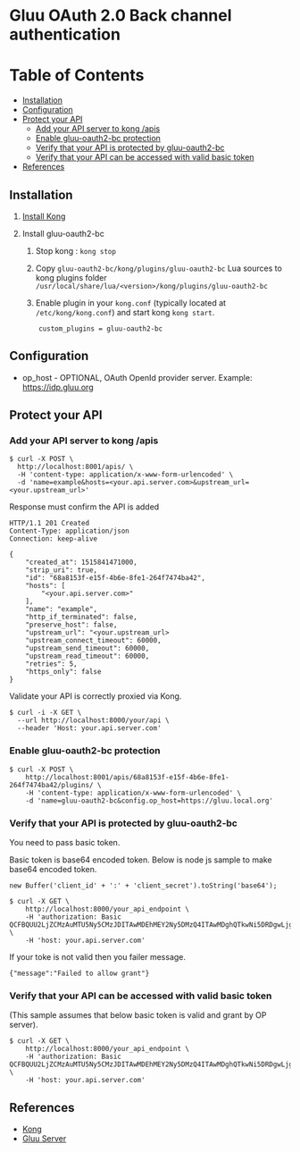 # Gluu OAuth 2.0 Back channel authentication

Table of Contents
=================

 * [Installation](#installation)
 * [Configuration](#configuration)
 * [Protect your API](#protect-your-api)
   * [Add your API server to kong /apis](#add-your-api-server-to-kong-apis) 
   * [Enable gluu-oauth2-bc protection](#enable-gluu-oauth2-bc-protection)
   * [Verify that your API is protected by gluu-oauth2-bc](#verify-that-your-api-is-protected-by-gluu-oauth2-bc)
   * [Verify that your API can be accessed with valid basic token](#verify-that-your-api-can-be-accessed-with-valid-basic-token)
 * [References](#references)

## Installation

1. [Install Kong](https://getkong.org/install/)
2. Install gluu-oauth2-bc
    1. Stop kong : `kong stop`
    2. Copy `gluu-oauth2-bc/kong/plugins/gluu-oauth2-bc` Lua sources to kong plugins folder `/usr/local/share/lua/<version>/kong/plugins/gluu-oauth2-bc`
            
    3. Enable plugin in your `kong.conf` (typically located at `/etc/kong/kong.conf`) and start kong `kong start`.
    
    ```
        custom_plugins = gluu-oauth2-bc
    ```

## Configuration

 - op_host - OPTIONAL, OAuth OpenId provider server. Example: https://idp.gluu.org

## Protect your API

### Add your API server to kong /apis

```curl
$ curl -X POST \
  http://localhost:8001/apis/ \
  -H 'content-type: application/x-www-form-urlencoded' \
  -d 'name=example&hosts=<your.api.server.com>&upstream_url=<your.upstream_url>'
```

Response must confirm the API is added

```
HTTP/1.1 201 Created
Content-Type: application/json
Connection: keep-alive

{
    "created_at": 1515841471000,
    "strip_uri": true,
    "id": "68a8153f-e15f-4b6e-8fe1-264f7474ba42",
    "hosts": [
        "<your.api.server.com>"
    ],
    "name": "example",
    "http_if_terminated": false,
    "preserve_host": false,
    "upstream_url": "<your.upstream_url>
    "upstream_connect_timeout": 60000,
    "upstream_send_timeout": 60000,
    "upstream_read_timeout": 60000,
    "retries": 5,
    "https_only": false
}
```

Validate your API is correctly proxied via Kong.

```
$ curl -i -X GET \
  --url http://localhost:8000/your/api \
  --header 'Host: your.api.server.com'
```

### Enable gluu-oauth2-bc protection

```
$ curl -X POST \
    http://localhost:8001/apis/68a8153f-e15f-4b6e-8fe1-264f7474ba42/plugins/ \
    -H 'content-type: application/x-www-form-urlencoded' \
    -d 'name=gluu-oauth2-bc&config.op_host=https://gluu.local.org'
```

### Verify that your API is protected by gluu-oauth2-bc
You need to pass basic token.

Basic token is base64 encoded token. Below is node js sample to make base64 encoded token.

```Node JS
new Buffer('client_id' + ':' + 'client_secret').toString('base64');
```

```
$ curl -X GET \
    http://localhost:8000/your_api_endpoint \
    -H 'authorization: Basic QCFBQUU2LjZCMzAuMTU5Ny5CMzJDITAwMDEhMEY2Ny5DMzQ4ITAwMDghQTkwNi5DRDgwLjg1QTkuNzZEQzpiYTEzZTZjMy00M2M3LTRmODQtYmI5NC0zYzdmNzQwNGJjNWY=' \
    -H 'host: your.api.server.com'
```

If your toke is not valid then you failer message.

```
{"message":"Failed to allow grant"}
```

### Verify that your API can be accessed with valid basic token
(This sample assumes that below basic token is valid and grant by OP server).

```
$ curl -X GET \
    http://localhost:8000/your_api_endpoint \
    -H 'authorization: Basic QCFBQUU2LjZCMzAuMTU5Ny5CMzJDITAwMDEhMEY2Ny5DMzQ4ITAwMDghQTkwNi5DRDgwLjg1QTkuNzZEQzpiYTEzZTZjMy00M2M3LTRmODQtYmI5NC0zYzdmNzQwNGJjNWY=' \
    -H 'host: your.api.server.com'
```

## References
 - [Kong](https://getkong.org)
 - [Gluu Server](https://www.gluu.org/gluu-server/overview/)
